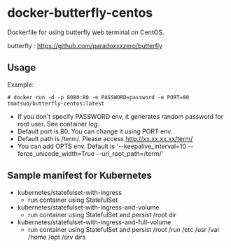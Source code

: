 # docker-butterfly-centos

Dockerfile for using butterfly web terminal on CentOS.

butterfly : https://github.com/paradoxxxzero/butterfly

## Usage

Example:

    # docker run -d -p 8080:80 -e PASSWORD=password -e PORT=80 tmatsuo/butterfly-centos:latest

* If you don't specify PASSWORD env, it generates random password for root user. See container log.
* Default port is 80. You can change it using PORT env.
* Default path is /term/. Please access http://xx.xx.xx.xx/term/
* You can add OPTS env. Default is '--keepalive_interval=10 --force_unicode_width=True --uri_root_path=/term/'

## Sample manifest for Kubernetes

* kubernetes/statefulset-with-ingress
  * run container using StatefulSet
* kubernetes/statefulset-with-ingress-and-volume
  * run container using StatefulSet and persist /root dir
* kubernetes/statefulset-with-ingress-and-full-volume
  * run container using StatefulSet and persist /root /run /etc /usr /var /home /opt /srv dirs
